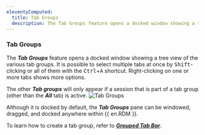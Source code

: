 ```yaml
---
eleventyComputed:
  title: Tab Groups
  description: The Tab Groups feature opens a docked window showing a tree view of the various tab groups.
---
```


### Tab Groups

The ***Tab Groups*** feature opens a docked window showing a tree view of the various tab groups. It is possible to select multiple tabs at once by <kbd>Shift</kbd>-clicking or all of them with the <kbd>Ctrl</kbd>+<kbd>A</kbd> shortcut. Right-clicking on one or more tabs shows more options.

The other ***Tab groups*** will only appear if a session that is part of a tab group (other than the ***All*** tab) is active.
![Tab Groups](https://cdnweb.devolutions.net/docs/en/rdm/windows/RDMWin2017.png)

Although it is docked by default, the ***Tab Groups*** pane can be windowed, dragged, and docked anywhere within {{ en.RDM }}.

To learn how to create a tab group, refer to [***Grouped Tab Bar***](/rdm/windows/commands/view/layout/grouped-tab-bar/).
